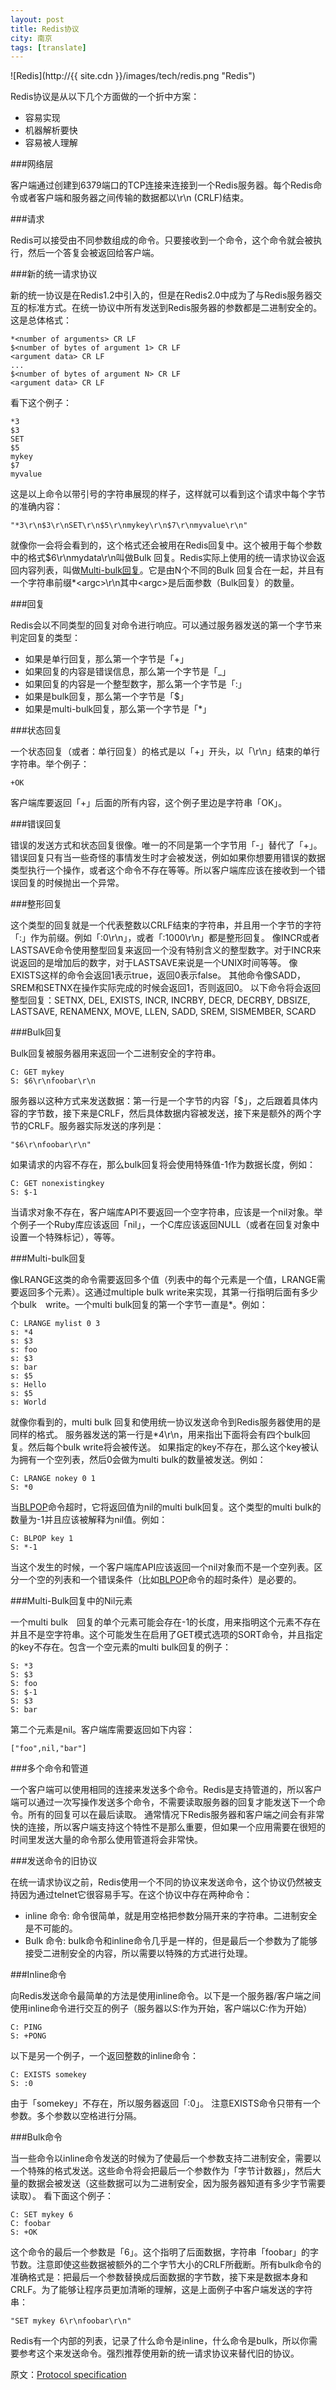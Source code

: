 ```yaml
---
layout: post
title: Redis协议
city: 南京
tags: [translate]
---
```


![Redis](http://{{ site.cdn }}/images/tech/redis.png "Redis")

Redis协议是从以下几个方面做的一个折中方案：

* 容易实现
* 机器解析要快
* 容易被人理解

###网络层

客户端通过创建到6379端口的TCP连接来连接到一个Redis服务器。每个Redis命令或者客户端和服务器之间传输的数据都以\r\n (CRLF)结束。

###请求

Redis可以接受由不同参数组成的命令。只要接收到一个命令，这个命令就会被执行，然后一个答复会被返回给客户端。

###新的统一请求协议

新的统一协议是在Redis1.2中引入的，但是在Redis2.0中成为了与Redis服务器交互的标准方式。在统一协议中所有发送到Redis服务器的参数都是二进制安全的。这是总体格式：

	*<number of arguments> CR LF
	$<number of bytes of argument 1> CR LF
	<argument data> CR LF
	...
	$<number of bytes of argument N> CR LF
	<argument data> CR LF
	
看下这个例子：

	*3
	$3
	SET
	$5
	mykey
	$7
	myvalue

这是以上命令以带引号的字符串展现的样子，这样就可以看到这个请求中每个字节的准确内容：

	"*3\r\n$3\r\nSET\r\n$5\r\nmykey\r\n$7\r\nmyvalue\r\n"

就像你一会将会看到的，这个格式还会被用在Redis回复中。这个被用于每个参数中的格式$6\r\nmydata\r\n叫做Bulk 回复。Redis实际上使用的统一请求协议会返回内容列表，叫做[Multi-bulk回复](#multi-bulk-reply)。它是由N个不同的Bulk 回复合在一起，并且有一个字符串前缀*&lt;argc&gt;\r\n其中&lt;argc&gt;是后面参数（Bulk回复）的数量。
	
###回复

Redis会以不同类型的回复对命令进行响应。可以通过服务器发送的第一个字节来判定回复的类型：

*  如果是单行回复，那么第一个字节是「+」
*  如果回复的内容是错误信息，那么第一个字节是「_」
*  如果回复的内容是一个整型数字，那么第一个字节是「:」
*  如果是bulk回复，那么第一个字节是「$」
*  如果是multi-bulk回复，那么第一个字节是「*」

###状态回复

一个状态回复（或者：单行回复）的格式是以「+」开头，以「\r\n」结束的单行字符串。举个例子：

	+OK
	
客户端库要返回「+」后面的所有内容，这个例子里边是字符串「OK」。

###错误回复

错误的发送方式和状态回复很像。唯一的不同是第一个字节用「-」替代了「+」。
错误回复只有当一些奇怪的事情发生时才会被发送，例如如果你想要用错误的数据类型执行一个操作，或者这个命令不存在等等。所以客户端库应该在接收到一个错误回复的时候抛出一个异常。

###整形回复

这个类型的回复就是一个代表整数以CRLF结束的字符串，并且用一个字节的字符「:」作为前缀。例如「:0\r\n」，或者「:1000\r\n」都是整形回复。
像INCR或者LASTSAVE命令使用整型回复来返回一个没有特别含义的整型数字。对于INCR来说返回的是增加后的数字，对于LASTSAVE来说是一个UNIX时间等等。
像EXISTS这样的命令会返回1表示true，返回0表示false。
其他命令像SADD，SREM和SETNX在操作实际完成的时候会返回1，否则返回0。
以下命令将会返回整型回复：SETNX, DEL, EXISTS, INCR, INCRBY, DECR, DECRBY, DBSIZE, LASTSAVE, RENAMENX, MOVE, LLEN, SADD, SREM, SISMEMBER, SCARD

###Bulk回复

Bulk回复被服务器用来返回一个二进制安全的字符串。
	
	C: GET mykey
	S: $6\r\nfoobar\r\n

服务器以这种方式来发送数据：第一行是一个字节的内容「$」，之后跟着具体内容的字节数，接下来是CRLF，然后具体数据内容被发送，接下来是额外的两个字节的CRLF。服务器实际发送的序列是：
	
	"$6\r\nfoobar\r\n"
	
如果请求的内容不存在，那么bulk回复将会使用特殊值-1作为数据长度，例如：

	C: GET nonexistingkey
	S: $-1
	
当请求对象不存在，客户端库API不要返回一个空字符串，应该是一个nil对象。举个例子一个Ruby库应该返回「nil」，一个C库应该返回NULL（或者在回复对象中设置一个特殊标记），等等。

###Multi-bulk回复
<div id="multi-bulk-reply"></div>
像LRANGE这类的命令需要返回多个值（列表中的每个元素是一个值，LRANGE需要返回多个元素）。这通过multiple bulk write来实现，其第一行指明后面有多少个bulk　write。一个multi bulk回复的第一个字节一直是*。例如：

	C: LRANGE mylist 0 3
	s: *4
	s: $3
	s: foo
	s: $3
	s: bar
	s: $5
	s: Hello
	s: $5
	s: World

就像你看到的，multi bulk 回复和使用统一协议发送命令到Redis服务器使用的是同样的格式。
服务器发送的第一行是*4\r\n，用来指出下面将会有四个bulk回复。然后每个bulk write将会被传送。
如果指定的key不存在，那么这个key被认为拥有一个空列表，然后0会做为multi bulk的数量被发送。例如：

	C: LRANGE nokey 0 1
	S: *0

当[BLPOP][1]命令超时，它将返回值为nil的multi bulk回复。这个类型的multi bulk的数量为-1并且应该被解释为nil值。例如：

	C: BLPOP key 1
	S: *-1
	
当这个发生的时候，一个客户端库API应该返回一个nil对象而不是一个空列表。区分一个空的列表和一个错误条件（比如[BLPOP][1]命令的超时条件）是必要的。

###Multi-Bulk回复中的Nil元素

一个multi bulk　回复的单个元素可能会存在-1的长度，用来指明这个元素不存在并且不是空字符串。这个可能发生在启用了GET模式选项的SORT命令，并且指定的key不存在。包含一个空元素的multi bulk回复的例子：

	S: *3
	S: $3
	S: foo
	S: $-1
	S: $3
	S: bar
	
第二个元素是nil。客户端库需要返回如下内容：
	
	["foo",nil,"bar"]

###多个命令和管道

一个客户端可以使用相同的连接来发送多个命令。Redis是支持管道的，所以客户端可以通过一次写操作发送多个命令，不需要读取服务器的回复才能发送下一个命令。所有的回复可以在最后读取。
通常情况下Redis服务器和客户端之间会有非常快的连接，所以客户端支持这个特性不是那么重要，但如果一个应用需要在很短的时间里发送大量的命令那么使用管道将会非常快。

###发送命令的旧协议

在统一请求协议之前，Redis使用一个不同的协议来发送命令，这个协议仍然被支持因为通过telnet它很容易手写。在这个协议中存在两种命令：

* inline 命令: 命令很简单，就是用空格把参数分隔开来的字符串。二进制安全是不可能的。
* Bulk   命令: bulk命令和inline命令几乎是一样的，但是最后一个参数为了能够接受二进制安全的内容，所以需要以特殊的方式进行处理。

###Inline命令

向Redis发送命令最简单的方法是使用inline命令。以下是一个服务器/客户端之间使用inline命令进行交互的例子（服务器以S:作为开始，客户端以C:作为开始）

	C: PING
	S: +PONG

以下是另一个例子，一个返回整数的inline命令：

	C: EXISTS somekey
	S: :0
	
由于「somekey」不存在，所以服务器返回「:0」。
注意EXISTS命令只带有一个参数。多个参数以空格进行分隔。

###Bulk命令

当一些命令以inline命令发送的时候为了使最后一个参数支持二进制安全，需要以一个特殊的格式发送。这些命令将会把最后一个参数作为「字节计数器」，然后大量的数据会被发送（这些数据可以为二进制安全，因为服务器知道有多少字节需要读取）。
看下面这个例子：

	C: SET mykey 6
	C: foobar
	S: +OK

这个命令的最后一个参数是「6」。这个指明了后面数据，字符串「foobar」的字节数。注意即使这些数据被额外的二个字节大小的CRLF所截断。所有bulk命令的准确格式是：把最后一个参数替换成后面数据的字节数，接下来是数据本身和CRLF。为了能够让程序员更加清晰的理解，这是上面例子中客户端发送的字符串：

	"SET mykey 6\r\nfoobar\r\n"

Redis有一个内部的列表，记录了什么命令是inline，什么命令是bulk，所以你需要参考这个来发送命令。强烈推荐使用新的统一请求协议来替代旧的协议。

原文：[Protocol specification][2]

[1]: http://redis.io/commands/blpop "BLPOP"
[2]: http://redis.io/topics/protocol "Redis protocol"
